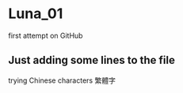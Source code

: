 # Luna_01
first attempt on GitHub
## Just adding some lines to the file
trying Chinese characters 繁體字
